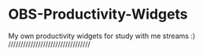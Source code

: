 # OBS-Productivity-Widgets
My own productivity widgets for study with me streams :) /////////////////////////////////
